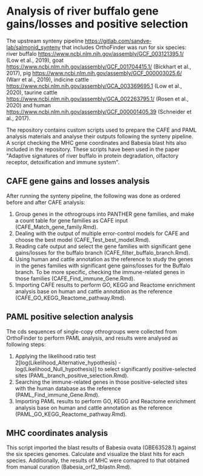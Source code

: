 # Analysis of river buffalo gene gains/losses and positive selection
The upstream synteny pipeline <https://gitlab.com/sandve-lab/salmonid_synteny> that includes OrthoFinder was run for six species: 
river buffalo <https://www.ncbi.nlm.nih.gov/assembly/GCF_003121395.1/> (Low et al., 2019), 
goat <https://www.ncbi.nlm.nih.gov/assembly/GCF_001704415.1/> (Bickhart et al., 2017), 
pig <https://www.ncbi.nlm.nih.gov/assembly/GCF_000003025.6/> (Warr et al., 2019), 
indicine cattle <https://www.ncbi.nlm.nih.gov/assembly/GCA_003369695.1> (Low et al., 2020), 
taurine cattle <https://www.ncbi.nlm.nih.gov/assembly/GCA_002263795.1/> (Rosen et al., 2020) 
and human <https://www.ncbi.nlm.nih.gov/assembly/GCF_000001405.39> (Schneider et al., 2017). 

The repository contains custom scripts used to prepare the CAFE and PAML analysis materials and analyse their outputs following the synteny pipeline.
A script checking the MHC gene coordinates and Babesia blast hits also included in the repository.
These scripts have been used in the paper "Adaptive signatures of river buffalo in protein degradation, olfactory receptor, detoxification and immune system". 


## CAFE gene gains and losses analysis

After running the synteny pipeline, the following was done as ordered before and after CAFE analysis:
1. Group genes in the othrogroups into PANTHER gene families, and make a count table for gene families as CAFE input (CAFE_Match_gene_family.Rmd).
2. Dealing with the output of multiple error-control models for CAFE and choose the best model (CAFE_Test_best_model.Rmd).
3. Reading cafe output and select the gene families with significant gene gains/losses for the buffalo branch (CAFE_filter_buffalo_branch.Rmd).
4. Using human and cattle annotation as the reference to study the genes in the genes families with significant gene gains/losses for the Buffalo branch. To be more specific, checking the immune-related genes in those families (CAFE_Find_immune_Gene.Rmd).
5. Importing CAFE results to perform GO, KEGG and Reactome enrichment analysis base on human and cattle annotation as the reference (CAFE_GO_KEGG_Reactome_pathway.Rmd).

## PAML positive selection analysis

The cds sequences of single-copy othrogroups were collected from OrthoFinder to perform PAML analysis, and results were analysed as following steps:
1. Applying the likelihood ratio test 2[log(Likelihood_Alternative_hypothesis) - log(Likelihood_Null_hypothesis)] to select significantly positive-selected sites (PAML_branch_positive_selection.Rmd).
2. Searching the immune-related genes in those positive-selected sites with the human database as the reference (PAML_Find_immune_Gene.Rmd).
3. Importing PAML results to perform GO, KEGG and Reactome enrichment analysis base on human and cattle annotation as the reference (PAML_GO_KEGG_Reactome_pathway.Rmd).

## MHC coordinates analysis
This script imported the blast results of Babesia ovata (GBE63528.1) against the six species genomes.
Calculate and visualize the blast hits for each species.
Additionally, the results of MHC were comapred to that obtained from manual curation (Babesia_orf2_tblastn.Rmd). 
